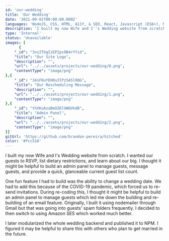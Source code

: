 ```yaml
---
id: 'our-wedding'
title: 'Our Wedding'
date: '2021-09-01T00:00:00.000Z'
languages: 'NodeJS, CSS, HTML, A11Y, & SEO, React, Javascript (ES6+), MongoDB'
description: 'I built my now Wife and I''s Wedding website from scratch. I wanted our guests to RSVP, list dietary restrictions, and learn about our big. I thought it might be helpful to build an admin panel to manage guests and message guests.'
type: 'Internal'
status: 'Unavailable'
images: [
      {
	"_id": "3nz2TbgIzEPIps9B4rYYid",
	"title": "Our Site Logo",
	"description": "",
	"url": "../../assets/projects/our-wedding/0.png",
	"contentType": "image/png"
},{
	"_id": "34sF8uYEH0u3lPzSA5lOQG",
	"title": "Our Rescheduling Message",
	"description": "",
	"url": "../../assets/projects/our-wedding/1.png",
	"contentType": "image/png"
},{
	"_id": "thVKuAzaBmOZ6lUWQVkdB",
	"title": "Admin Panel",
	"description": "",
	"url": "../../assets/projects/our-wedding/2.png",
	"contentType": "image/png"
}]
gitUrl: 'https://github.com/brandon-pereira/hitched'
color: '#fcc510'
---
```


I built my now Wife and I's Wedding website from scratch. I wanted our guests to RSVP, list dietary restrictions, and learn about our big. I thought it might be helpful to build an admin panel to manage guests, message guests, and provide a quick, glanceable current guest list count.

One fun feature I had to build was the ability to change a wedding date. We had to add this because of the COVID-19 pandemic, which forced us to re-send invitations. During re-coding this, I thought it might be helpful to build an admin panel to manage guests which led me down the building and re-building of an email feature. Originally, I built it using nodemailer through Gmail but that was going into guests' spam folders frequently. I decided to then switch to using Amazon SES which worked much better.

I later modularized the whole wedding backend and published it to NPM. I figured it may be helpful to share this with others who plan to get married in the future.
